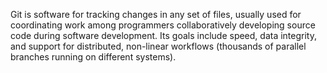 Git is software for tracking changes in any set of files,
   usually used for coordinating work among programmers collaboratively developing source code during software development. 
   Its goals include speed, data integrity, and support for distributed, non-linear workflows (thousands of parallel branches running on different systems).
